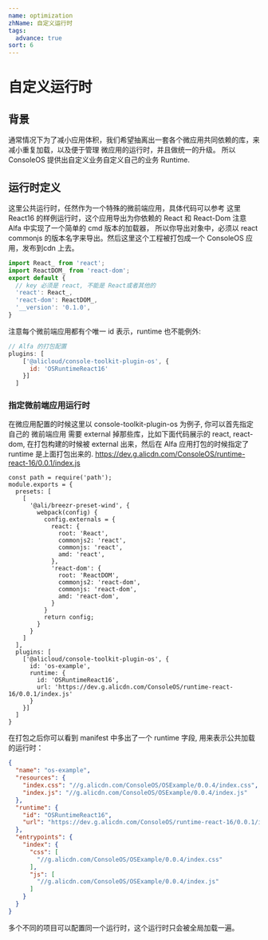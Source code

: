 ```yaml
---
name: optimization
zhName: 自定义运行时
tags: 
  advance: true
sort: 6
---
```


# 自定义运行时

## 背景
通常情况下为了减小应用体积，我们希望抽离出一套各个微应用共同依赖的库，来减小重复加载，以及便于管理 微应用的运行时，并且做统一的升级。 所以 ConsoleOS 提供出自定义业务自定义自己的业务 Runtime.

## 运行时定义

这里公共运行时，任然作为一个特殊的微前端应用，具体代码可以参考 这里 React16 的样例运行时，这个应用导出为你依赖的 React 和 React-Dom
注意 Alfa 中实现了一个简单的 cmd 版本的加载器， 所以你导出对象中，必须以 react commonjs 的版本名字来导出。然后这里这个工程被打包成一个 ConsoleOS 应用，发布到cdn 上去。

```javascript
import React_ from 'react';
import ReactDOM_ from 'react-dom';
export default {
  // key 必须是 react, 不能是 React或者其他的
  'react': React_,
  'react-dom': ReactDOM_,
  '__version': '0.1.0',
}
```

注意每个微前端应用都有个唯一 id 表示，runtime 也不能例外:

```javascript
// Alfa 的打包配置
plugins: [
    ['@alicloud/console-toolkit-plugin-os', {
      id: 'OSRuntimeReact16'
    }]
  ]
```

### 指定微前端应用运行时

在微应用配置的时候这里以 console-toolkit-plugin-os 为例子, 你可以首先指定自己的 微前端应用 需要 external 掉那些库，比如下面代码展示的 react, react-dom, 在打包构建的时候被 external 出来，然后在 Alfa 应用打包的时候指定了 runtime 是上面打包出来的. https://dev.g.alicdn.com/ConsoleOS/runtime-react-16/0.0.1/index.js 

```
const path = require('path');
module.exports = {
  presets: [
    [
      '@ali/breezr-preset-wind', {
        webpack(config) {
          config.externals = {
            react: {
              root: 'React',
              commonjs2: 'react',
              commonjs: 'react',
              amd: 'react',
            },
            'react-dom': {
              root: 'ReactDOM',
              commonjs2: 'react-dom',
              commonjs: 'react-dom',
              amd: 'react-dom',
            }
          }
          return config;
        }
      }
    ]
  ],
  plugins: [
    ['@alicloud/console-toolkit-plugin-os', {
      id: 'os-example',
      runtime: {
        id: 'OSRuntimeReact16',
        url: 'https://dev.g.alicdn.com/ConsoleOS/runtime-react-16/0.0.1/index.js'
      }
    }]
  ]
}
```

在打包之后你可以看到 manifest 中多出了一个 runtime 字段, 用来表示公共加载的运行时：

```json
{
  "name": "os-example",
  "resources": {
    "index.css": "//g.alicdn.com/ConsoleOS/OSExample/0.0.4/index.css",
    "index.js": "//g.alicdn.com/ConsoleOS/OSExample/0.0.4/index.js"
  },
  "runtime": {
    "id": "OSRuntimeReact16",
    "url": "https://dev.g.alicdn.com/ConsoleOS/runtime-react-16/0.0.1/index.js"
  },
  "entrypoints": {
    "index": {
      "css": [
        "//g.alicdn.com/ConsoleOS/OSExample/0.0.4/index.css"
      ],
      "js": [
        "//g.alicdn.com/ConsoleOS/OSExample/0.0.4/index.js"
      ]
    }
  }
}
```

多个不同的项目可以配置同一个运行时，这个运行时只会被全局加载一遍。
